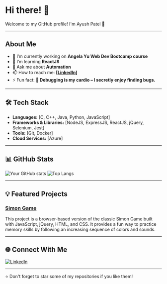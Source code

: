 # Hi there! 👋

Welcome to my GitHub profile! I'm Ayush Patel 🚀

---

## About Me
- 🔭 I’m currently working on **Angela Yu Web Dev Bootcamp course**
- 🌱 I’m learning **ReactJS**
- 💬 Ask me about **Automation**
- 📫 How to reach me: **[[LinkedIn](https://www.linkedin.com/in/ayush-patel-780884214/)]**
- ⚡ Fun fact: **🐞 Debugging is my cardio – I secretly enjoy finding bugs.**

---

## 🛠️ Tech Stack
- **Languages:** [C, C++, Java, Python, JavaScript]
- **Frameworks & Libraries:** [NodeJS, ExpressJS, ReactJS, jQuery, Selenium, Jest]
- **Tools:** [Git, Docker]
- **Cloud Services:** [Azure]

---

## 📊 GitHub Stats

![Your GitHub stats](https://github-readme-stats.vercel.app/api?username=AyPatel48&show_icons=true&theme=radical)
![Top Langs](https://github-readme-stats.vercel.app/api/top-langs/?username=AyPatel48&layout=compact&theme=radical)

---

## 💡 Featured Projects

### [Simon Game]([https://github.com/YourUsername/ProjectRepo](https://github.com/AyPatel48/Simon-Game))
This project is a browser-based version of the classic Simon Game built with JavaScript, jQuery, HTML, and CSS. It provides a fun way to practice memory skills by following an increasing sequence of colors and sounds.

---

## 🌐 Connect With Me
[![LinkedIn](https://img.shields.io/badge/LinkedIn-blue?logo=linkedin&style=flat-square)]([https://linkedin.com/in/YourProfile](https://www.linkedin.com/in/ayush-patel-780884214/))

---

⭐️ Don't forget to star some of my repositories if you like them!


<!---
AyPatel48/AyPatel48 is a ✨ special ✨ repository because its `README.md` (this file) appears on your GitHub profile.
You can click the Preview link to take a look at your changes.
--->
